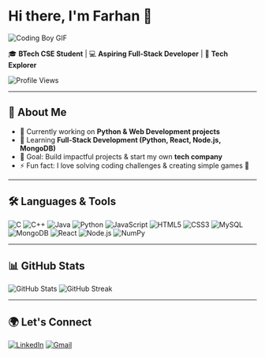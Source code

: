 # Hi there, I'm Farhan 👋  

![Coding Boy GIF](https://media.giphy.com/media/qgQUggAC3Pfv687qPC/giphy.gif)

🎓 **BTech CSE Student** | 💻 **Aspiring Full-Stack Developer** | 🚀 **Tech Explorer**  

![Profile Views](https://komarev.com/ghpvc/?username=farhan-islam-2004&color=blue&style=flat-square)  

---

## 🌟 About Me
- 🔭 Currently working on **Python & Web Development projects**  
- 🌱 Learning **Full-Stack Development (Python, React, Node.js, MongoDB)**  
- 🎯 Goal: Build impactful projects & start my own **tech company**  
- ⚡ Fun fact: I love solving coding challenges & creating simple games 🎲  

---

## 🛠️ Languages & Tools  
![C](https://img.shields.io/badge/C-00599C?style=for-the-badge&logo=c&logoColor=white)
![C++](https://img.shields.io/badge/C++-00599C?style=for-the-badge&logo=cplusplus&logoColor=white)
![Java](https://img.shields.io/badge/Java-ED8B00?style=for-the-badge&logo=openjdk&logoColor=white)
![Python](https://img.shields.io/badge/Python-3776AB?style=for-the-badge&logo=python&logoColor=white)
![JavaScript](https://img.shields.io/badge/JavaScript-F7DF1E?style=for-the-badge&logo=javascript&logoColor=black)
![HTML5](https://img.shields.io/badge/HTML5-E34F26?style=for-the-badge&logo=html5&logoColor=white)
![CSS3](https://img.shields.io/badge/CSS3-1572B6?style=for-the-badge&logo=css3&logoColor=white)
![MySQL](https://img.shields.io/badge/MySQL-4479A1?style=for-the-badge&logo=mysql&logoColor=white)
![MongoDB](https://img.shields.io/badge/MongoDB-4EA94B?style=for-the-badge&logo=mongodb&logoColor=white)
![React](https://img.shields.io/badge/React-20232A?style=for-the-badge&logo=react&logoColor=61DAFB)
![Node.js](https://img.shields.io/badge/Node.js-339933?style=for-the-badge&logo=nodedotjs&logoColor=white)
![NumPy](https://img.shields.io/badge/NumPy-013243?style=for-the-badge&logo=numpy&logoColor=white)

---

## 📊 GitHub Stats  
![GitHub Stats](https://github-readme-stats.vercel.app/api?username=farhan-islam-2004&show_icons=true&theme=radical)
![GitHub Streak](https://github-readme-streak-stats.herokuapp.com/?user=farhan-islam-2004&theme=radical)

---

## 🌍 Let's Connect  
[![LinkedIn](https://img.shields.io/badge/LinkedIn-0A66C2?style=for-the-badge&logo=linkedin&logoColor=white)](https://www.linkedin.com/in/farhanislam20)
[![Gmail](https://img.shields.io/badge/Gmail-D14836?style=for-the-badge&logo=gmail&logoColor=white)](mailto:farhanrohit2004@gmail.com)
